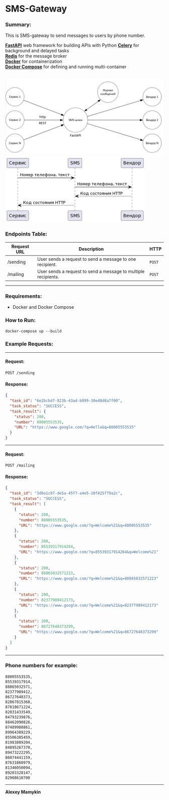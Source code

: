 # SMS-Gateway

### Summary:

This is SMS-gateway to send messages to users by phone number.

**[FastAPI](https://fastapi.tiangolo.com/)** web framework for building APIs with Python
**[Celery](http://www.celeryproject.org/)** for background and delayed tasks  
**[Redis](https://redis.io/)** for the message broker  
**[Docker](https://docs.docker.com/)** for containerization  
**[Docker Compose](https://docs.docker.com/compose/)** for defining and running multi-container  

![Architecture](img/architecture.jpg)
![UML sequence diagram](img/uml.png)
---

### Endpoints Table:

| Request URL      | Description                                                            |  HTTP  |
| ---------------- | ---------------------------------------------------------------------- | ------ |
| /sending         | User sends a request to send a message to one recipient.               | `POST` |
| /mailing         | User sends a request to send a message to multiple recipients.         | `POST` |

---

### Requirements:
* Docker and Docker Compose

### How to Run:

```
docker-compose up --build
```

### Example Requests:

---

#### Request:
```http request
POST /sending
```

#### Response:
```json
{
  "task_id": "6e2bcbdf-823b-43ad-b099-30e40d8a7f00",
  "task_status": "SUCCESS",
  "task_result": {
    "status": 200,
    "number": 88005553535,
    "URL": "https://www.google.com/?q=Hello&q=88005553535"
  }
}
```

---

#### Request:
```http request
POST /mailing
```

#### Response:
```json
{
  "task_id": "3d0a1c87-de5a-45f7-a4e5-10f425f79a2c",
  "task_status": "SUCCESS",
  "task_result": [
    {
      "status": 200,
      "number": 88005553535,
      "URL": "https://www.google.com/?q=Welcome%21&q=88005553535"
    },
    {
      "status": 200,
      "number": 85539317914264,
      "URL": "https://www.google.com/?q=85539317914264&q=Welcome%21"
    },
    {
      "status": 200,
      "number": 88865032571223,
      "URL": "https://www.google.com/?q=Welcome%21&q=88865032571223"
    },
    {
      "status": 200,
      "number": 82377989412173,
      "URL": "https://www.google.com/?q=Welcome%21&q=82377989412173"
    },
    {
      "status": 200,
      "number": 86727648373299,
      "URL": "https://www.google.com/?q=Welcome%21&q=86727648373299"
    }
  ]
}
```

---

### Phone numbers for example:

```
88005553535,
85539317914,
88865032571,
82377989412,
86727648373,
82867815368,
87818671224,
82031433549,
84793239876,
88462090826,
87489908861,
89964389229,
85506385459,
81983889204,
84895267370,
89473222295,
86074441159,
87631860979,
81346050094,
89203328147,
82908610700
```

---

**Alexey Mamykin**
